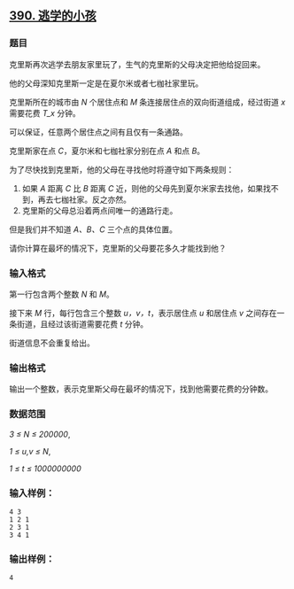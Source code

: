 ## [390. 逃学的小孩](https://www.acwing.com/problem/content/392/)

### 题目

克里斯再次逃学去朋友家里玩了，生气的克里斯的父母决定把他给捉回来。

他的父母深知克里斯一定是在夏尔米或者七枷社家里玩。

克里斯所在的城市由 *N* 个居住点和 *M* 条连接居住点的双向街道组成，经过街道 *x* 需要花费 *T_x* 分钟。

可以保证，任意两个居住点之间有且仅有一条通路。

克里斯家在点 *C*，夏尔米和七枷社家分别在点 *A* 和点 *B*。

为了尽快找到克里斯，他的父母在寻找他时将遵守如下两条规则：

1. 如果 *A* 距离 *C* 比 *B* 距离 *C* 近，则他的父母先到夏尔米家去找他，如果找不到，再去七枷社家。反之亦然。
2. 克里斯的父母总沿着两点间唯一的通路行走。

但是我们并不知道 *A、B、C* 三个点的具体位置。

请你计算在最坏的情况下，克里斯的父母要花多久才能找到他？

### 输入格式

第一行包含两个整数 *N* 和 *M*。

接下来 *M* 行，每行包含三个整数 *u，v，t*，表示居住点 *u* 和居住点 *v* 之间存在一条街道，且经过该街道需要花费 *t* 分钟。

街道信息不会重复给出。

### 输出格式

输出一个整数，表示克里斯父母在最坏的情况下，找到他需要花费的分钟数。

### 数据范围

*3 ≤ N ≤ 200000*,

*1 ≤ u,v ≤ N*,

*1 ≤ t ≤ 1000000000*

### 输入样例：

```
4 3
1 2 1
2 3 1
3 4 1
```

### 输出样例：

```
4
```

